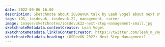```yaml
---
date: 2022-09-06 16:00
description: Sketchnote about iOSDevUK talk by Leah Vogel about next steps after being individual contributor
tags: iOS, iosdevuk, iosdevuk-22, management, career
image: images/sketchnotes/iosdevuk22-next-stop-management-small.jpg
sketchnoteMetadata.contentCreator: Leah Vogel
sketchnoteMetadata.linkToContentCreator: https://twitter.com/leah_m_vogel
sketchnoteMetadata.heading: iOSDevUK 2022: Next Step Management?
---
```

